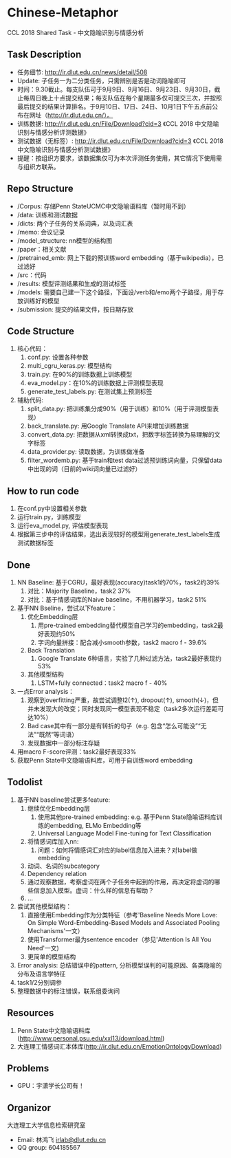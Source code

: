 # Chinese-Metaphor
CCL 2018 Shared Task - 中文隐喻识别与情感分析

## Task Description
* 任务细节: http://ir.dlut.edu.cn/news/detail/508
* Update: 子任务一为二分类任务，只需辨别是否是动词隐喻即可
* 时间：9.30截止。每支队伍可于9月9日、9月16日、9月23日、9月30日，截止每周日晚上十点提交结果；每支队伍在每个星期最多仅可提交三次，并按照最后提交的结果计算排名。于9月10日、17日、24日、10月1日下午五点前公布在网址（http://ir.dlut.edu.cn/）。
* 训练数据: http://ir.dlut.edu.cn/File/Download?cid=3 《CCL 2018 中文隐喻识别与情感分析评测数据》
* 测试数据（无标签）: http://ir.dlut.edu.cn/File/Download?cid=3 《CCL 2018 中文隐喻识别与情感分析测试数据》
* 提醒：按组织方要求，该数据集仅可为本次评测任务使用，其它情况下使用需与组织方联系。

## Repo Structure
* /Corpus: 存储Penn StateUCMC中文隐喻语料库（暂时用不到）
* /data: 训练和测试数据
* /dicts: 两个子任务的关系词典，以及词汇表
* /memo: 会议记录
* /model_structure: nn模型的结构图
* /paper：相关文献
* /pretrained_emb: 网上下载的预训练word embedding（基于wikipedia），已过滤好
* /src：代码
* /results: 模型评测结果和生成的测试标签
* /models: 需要自己建一下这个路径，下面设/verb和/emo两个子路径，用于存放训练好的模型
* /submission: 提交的结果文件，按日期存放

## Code Structure
1. 核心代码：
      1. conf.py: 设置各种参数
      2. multi_cgru_keras.py: 模型结构
      3. train.py: 在90%的训练数据上训练模型
      4. eva_model.py：在10%的训练数据上评测模型表现
      5. generate_test_labels.py: 在测试集上预测标签
2. 辅助代码:
      1. split_data.py: 把训练集分成90%（用于训练）和10%（用于评测模型表现）
      2. back_translate.py: 用Google Translate API来增加训练数据
      3. convert_data.py: 把数据从xml转换成txt，把数字标签转换为易理解的文字标签
      4. data_provider.py: 读取数据，为训练做准备
      5. filter_wordemb.py: 基于train和test data过滤预训练词向量，只保留data中出现的词（目前的wiki词向量已过滤好）

## How to run code
1. 在conf.py中设置相关参数
2. 运行train.py，训练模型
3. 运行eva_model.py, 评估模型表现
4. 根据第三步中的评估结果，选出表现较好的模型用generate_test_labels生成测试数据标签

## Done
1. NN Baseline: 基于CGRU，最好表现(accuracy)task1约70%，task2约39%
    1. 对比：Majority Baseline，task2 37%
    2. 对比：基于情感词库的Naive baseline，不用机器学习，task2 51%
2. 基于NN Bseline，尝试以下feature：
    1. 优化Embedding层
        1. 用pre-trained embedding替代模型自己学习的embedding，task2最好表现约50%
        2. 字词向量拼接：配合减小smooth参数，task2 macro f - 39.6%
    2. Back Translation
        1. Google Translate 6种语言，实验了几种过滤方法，task2最好表现约53%
    3. 其他模型结构
        1. LSTM+fully connected：task2 macro f - 40%
3. 一点Error analysis：
    1. 观察到overfitting严重，故尝试调整l2(↑), dropout(↑), smooth(↓)，但并未发现大的改变；同时发现同一模型表现不稳定（task2多次运行差距可达10%）
    2. Bad case其中有一部分是有转折的句子（e.g. 包含“怎么可能没”“无法”“既然”等词语）
    3. 发现数据中一部分标注存疑
4. 用macro F-score评测：task2最好表现33%
5. 获取Penn State中文隐喻语料库，可用于自训练word embedding

## Todolist
1. 基于NN baseline尝试更多feature:
    1. 继续优化Embedding层
        1. 使用其他pre-trained embedding: e.g. 基于Penn State隐喻语料库训练的embedding, ELMo Embedding等
        2. Universal Language Model Fine-tuning for Text Classification
    2. 将情感词库加入nn:
        1. 问题：如何将情感词汇对应的label信息加入进来？对label做embedding
    3. 动词、名词的subcategory
    4. Dependency relation
    5. 通过观察数据，考察虚词在两个子任务中起到的作用，再决定将虚词的哪些信息加入模型。虚词：什么样的信息有帮助？
    6. ...
2. 尝试其他模型结构：
    1. 直接使用Embedding作为分类特征（参考'Baseline Needs More Love: On Simple Word-Embedding-Based Models and Associated Pooling Mechanisms'一文）
    2. 使用Transformer最为sentence encoder（参见'Attention Is All You Need'一文)
    3. 更简单的模型结构
3. Error analysis: 总结错误中的pattern, 分析模型误判的可能原因、各类隐喻的分布及语言学特征
4. task1/2分别调参
5. 整理数据中的标注错误，联系组委询问

## Resources
1. Penn State中文隐喻语料库(http://www.personal.psu.edu/xxl13/download.html)
2. 大连理工情感词汇本体库(http://ir.dlut.edu.cn/EmotionOntologyDownload)

## Problems
* GPU：宇潇学长公司有！

## Organizor
大连理工大学信息检索研究室
* Email: 林鸿飞 irlab@dlut.edu.cn
* QQ group: 604185567

